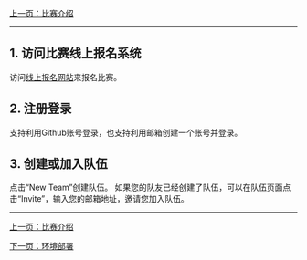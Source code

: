 [上一页：比赛介绍](README.md)

---

## 1. 访问比赛线上报名系统
访问[线上报名网站](http://161.189.217.21:3000/)来报名比赛。

## 2. 注册登录
支持利用Github账号登录，也支持利用邮箱创建一个账号并登录。

## 3. 创建或加入队伍
点击“New Team”创建队伍。
如果您的队友已经创建了队伍，可以在队伍页面点击“Invite”，输入您的邮箱地址，邀请您加入队伍。

---
[上一页：比赛介绍](README.md)

[下一页：环境部署](install.md)